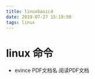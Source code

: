 ```yaml
---
title: linuxbasic4
date: 2019-07-27 15:19:50
tags: linux
---
```


# linux 命令

- evince PDF文档名 阅读PDF文档
